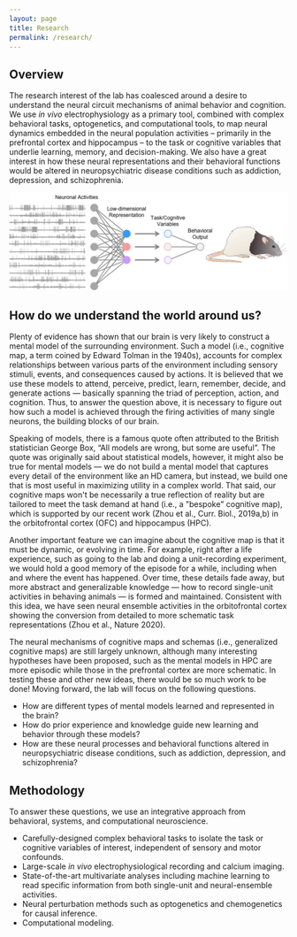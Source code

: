 ```yaml
---
layout: page
title: Research
permalink: /research/
---
```

## Overview
The research interest of the lab has coalesced around a desire to understand the neural circuit mechanisms of animal behavior and cognition. We use *in vivo* electrophysiology as a primary tool, combined with complex behavioral tasks, optogenetics, and computational tools, to map neural dynamics embedded in the neural population activities – primarily in the prefrontal cortex and hippocampus – to the task or cognitive variables that underlie learning, memory, and decision-making. We also have a great interest in how these neural representations and their behavioral functions would be altered in neuropsychiatric disease conditions such as addiction, depression, and schizophrenia.


<p align="left">
  <img width="800" src="/assets/methodology.png">
</p>

## How do we understand the world around us? 
Plenty of evidence has shown that our brain is very likely to construct a mental model of the surrounding environment. Such a model (i.e., cognitive map, a term coined by Edward Tolman in the 1940s), accounts for complex relationships between various parts of the environment including sensory stimuli, events, and consequences caused by actions. It is believed that we use these models to attend, perceive, predict, learn, remember, decide, and generate actions — basically spanning the triad of perception, action, and cognition. Thus, to answer the question above, it is necessary to figure out how such a model is achieved through the firing activities of many single neurons, the building blocks of our brain. 

Speaking of models, there is a famous quote often attributed to the British statistician George Box, “All models are wrong, but some are useful”. The quote was originally said about statistical models, however, it might also be true for mental models — we do not build a mental model that captures every detail of the environment like an HD camera, but instead, we build one that is most useful in maximizing utility in a complex world. That said, our cognitive maps won't be necessarily a true reflection of reality but are tailored to meet the task demand at hand (i.e., a "bespoke" cognitive map), which is supported by our recent work (Zhou et al., Curr. Biol., 2019a,b) in the orbitofrontal cortex (OFC) and hippocampus (HPC). 

Another important feature we can imagine about the cognitive map is that it must be dynamic, or evolving in time. For example, right after a life experience, such as going to the lab and doing a unit-recording experiment, we would hold a good memory of the episode for a while, including when and where the event has happened. Over time, these details fade away, but more abstract and generalizable knowledge — how to record single-unit activities in behaving animals — is formed and maintained. Consistent with this idea, we have seen neural ensemble activities in the orbitofrontal cortex showing the conversion from detailed to more schematic task representations (Zhou et al., Nature 2020). 

The neural mechanisms of cognitive maps and schemas (i.e., generalized cognitive maps) are still largely unknown, although many interesting hypotheses have been proposed, such as the mental models in HPC are more episodic while those in the prefrontal cortex are more schematic. In testing these and other new ideas, there would be so much work to be done! Moving forward, the lab will focus on the following questions.

* How are different types of mental models learned and represented in the brain?
* How do prior experience and knowledge guide new learning and behavior through these models?
* How are these neural processes and behavioral functions altered in neuropsychiatric disease conditions, such as addiction, depression, and schizophrenia?

## Methodology

To answer these questions, we use an integrative approach from behavioral, systems, and computational neuroscience. 

* Carefully-designed complex behavioral tasks to isolate the task or cognitive variables of interest, independent of sensory and motor confounds.
* Large-scale *in vivo* electrophysiological recording and calcium imaging.
* State-of-the-art multivariate analyses including machine learning to read specific information from both single-unit and neural-ensemble activities.
* Neural perturbation methods such as optogenetics and chemogenetics for causal inference.
* Computational modeling.

